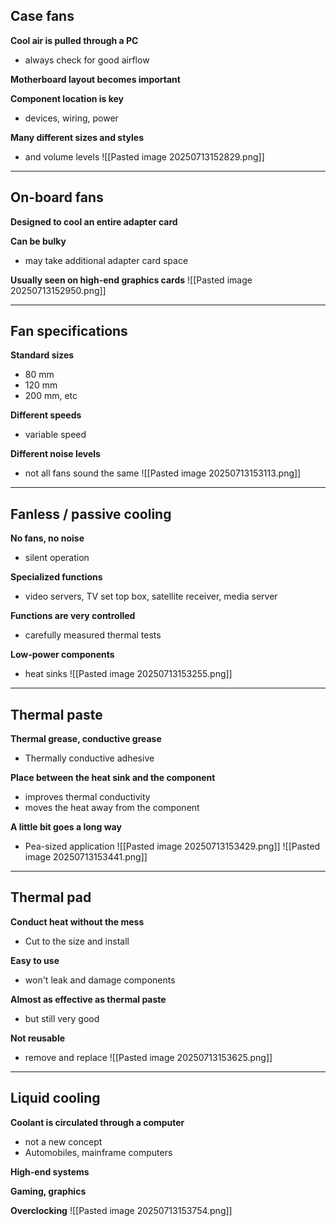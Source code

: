 ## Case fans
**Cool air is pulled through a PC**
- always check for good airflow

**Motherboard layout becomes important**

**Component location is key**
- devices, wiring, power 

**Many different sizes and styles**
- and volume levels
![[Pasted image 20250713152829.png]]

---
## On-board fans
**Designed to cool an entire adapter card**

**Can be bulky**
- may take additional adapter card space 

**Usually seen on high-end graphics cards**
![[Pasted image 20250713152950.png]]

---
## Fan specifications 
**Standard sizes**
- 80 mm
- 120 mm 
- 200 mm, etc

**Different speeds**
- variable speed 

**Different noise levels**
- not all fans sound the same
![[Pasted image 20250713153113.png]]

---
## Fanless / passive cooling 
**No fans, no noise**
- silent operation 

**Specialized functions**
- video servers, TV set top box, satellite receiver, media server 

**Functions are very controlled**
- carefully measured thermal tests

**Low-power components**
- heat sinks
![[Pasted image 20250713153255.png]]

---
## Thermal paste 
**Thermal grease, conductive grease**
- Thermally conductive adhesive

**Place between the heat sink and the component**
- improves thermal conductivity
- moves the heat away from the component 

**A little bit goes a long way**
- Pea-sized application
![[Pasted image 20250713153429.png]]
![[Pasted image 20250713153441.png]]

---
## Thermal pad 
**Conduct heat without the mess**
- Cut to the size and install 

**Easy to use**
- won't leak and damage components 

**Almost as effective as thermal paste**
- but still very good 

**Not reusable**
- remove and replace
![[Pasted image 20250713153625.png]]

---
## Liquid cooling 
**Coolant is circulated through a computer**
- not a new concept
- Automobiles, mainframe computers 

**High-end systems**

**Gaming, graphics**

**Overclocking**
![[Pasted image 20250713153754.png]]
